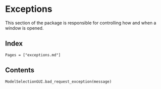 # Exceptions

This section of the package is responsible for controlling how and when a window is opened.

## Index

```@index
Pages = ["exceptions.md"]
```

## Contents

```@docs
ModelSelectionGUI.bad_request_exception(message)
```
